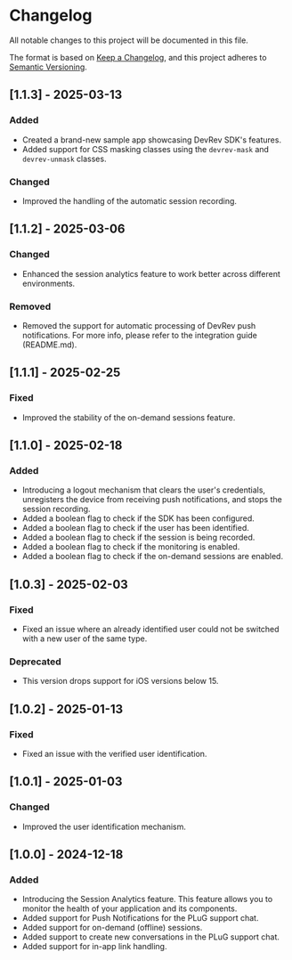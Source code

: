# Changelog

All notable changes to this project will be documented in this file.

The format is based on [Keep a Changelog](https://keepachangelog.com/en/1.0.0/),
and this project adheres to [Semantic Versioning](https://semver.org/spec/v2.0.0.html).

## [1.1.3] - 2025-03-13

### Added
- Created a brand-new sample app showcasing DevRev SDK's features.
- Added support for CSS masking classes using the `devrev-mask` and `devrev-unmask` classes.

### Changed
- Improved the handling of the automatic session recording.

## [1.1.2] - 2025-03-06

### Changed
- Enhanced the session analytics feature to work better across different environments.

### Removed
- Removed the support for automatic processing of DevRev push notifications. For more info, please refer to the integration guide (README.md).

## [1.1.1] - 2025-02-25

### Fixed
- Improved the stability of the on-demand sessions feature.

## [1.1.0] - 2025-02-18

### Added
- Introducing a logout mechanism that clears the user's credentials, unregisters the device from receiving push notifications, and stops the session recording.
- Added a boolean flag to check if the SDK has been configured.
- Added a boolean flag to check if the user has been identified.
- Added a boolean flag to check if the session is being recorded.
- Added a boolean flag to check if the monitoring is enabled.
- Added a boolean flag to check if the on-demand sessions are enabled.

## [1.0.3] - 2025-02-03

### Fixed
- Fixed an issue where an already identified user could not be switched with a new user of the same type.

### Deprecated
- This version drops support for iOS versions below 15.

## [1.0.2] - 2025-01-13

### Fixed
- Fixed an issue with the verified user identification.

## [1.0.1] - 2025-01-03

### Changed
- Improved the user identification mechanism.

## [1.0.0] - 2024-12-18

### Added
- Introducing the Session Analytics feature. This feature allows you to monitor the health of your application and its components.
- Added support for Push Notifications for the PLuG support chat.
- Added support for on-demand (offline) sessions.
- Added support to create new conversations in the PLuG support chat.
- Added support for in-app link handling.

